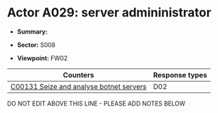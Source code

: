# Actor A029: server admininistrator 

* **Summary:** 

* **Sector:** S008

* **Viewpoint:** FW02


| Counters | Response types |
| -------- | -------------- |
| [C00131 Seize and analyse botnet servers](../counters/C00131.md) | D02 |


DO NOT EDIT ABOVE THIS LINE - PLEASE ADD NOTES BELOW